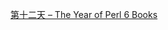 [第十二天 – The Year of Perl 6 Books](https://perl6advent.wordpress.com/2017/12/12/day-12-the-year-of-perl-6-books/)
